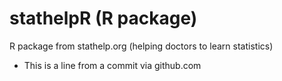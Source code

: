# stathelpR (R package)
R package from stathelp.org (helping doctors to learn statistics)

- This is a line from a commit via github.com 
